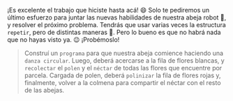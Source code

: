 <gs-attire
  attire-url="https://raw.githubusercontent.com/MumukiProject/mumuki-guia-gobstones-practica-repeticion-simple-kids/master/assets/attires/config.json">
</gs-attire>
<gs-toolbox toolbox-url="https://raw.githubusercontent.com/MumukiProject/mumuki-guia-gobstones-practica-repeticion-simple-kids/master/assets/toolbox_1553783444661.xml"></gs-toolbox>

¡Es excelente el trabajo que hiciste hasta acá! :smile: Solo te pediremos un último esfuerzo para juntar las nuevas habilidades de nuestra abeja robot :honeybee:, y resolver el próximo problema. Tendrás que usar varias veces la estructura `repetir`, pero de distintas maneras :grimacing:. Pero lo bueno es que no habrá nada que no hayas visto ya. :wink: ¡Probémoslo! 

> Construí un `programa` para que nuestra abeja comience haciendo una `danza circular`. Luego, deberá acercarse a la fila de flores blancas, y `recolectar` el `polen` y el `néctar` de todas las flores que encuentre por parcela. Cargada de polen, deberá `polinizar` la fila de flores rojas y, finalmente, volver a la colmena para compartir el néctar con el resto de las abejas.
